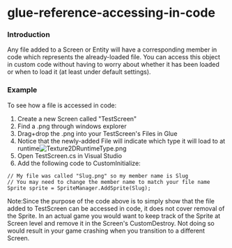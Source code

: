 # glue-reference-accessing-in-code

### Introduction

Any file added to a Screen or Entity will have a corresponding member in code which represents the already-loaded file. You can access this object in custom code without having to worry about whether it has been loaded or when to load it (at least under default settings).

### Example

To see how a file is accessed in code:

1. Create a new Screen called "TestScreen"
2. Find a .png through windows explorer
3. Drag+drop the .png into your TestScreen's Files in Glue
4. Notice that the newly-added File will indicate which type it will load to at runtime![Texture2DRuntimeType.png](../../../../media/migrated_media-Texture2DRuntimeType.png)
5. Open TestScreen.cs in Visual Studio
6. Add the following code to CustomInitialize:

&#x20;

```
// My file was called "Slug.png" so my member name is Slug
// You may need to change the member name to match your file name
Sprite sprite = SpriteManager.AddSprite(Slug);
```

Note:Since the purpose of the code above is to simply show that the file added to TestScreen can be accessed in code, it does not cover removal of the Sprite. In an actual game you would want to keep track of the Sprite at Screen level and remove it in the Screen's CustomDestroy. Not doing so would result in your game crashing when you transition to a different Screen.
